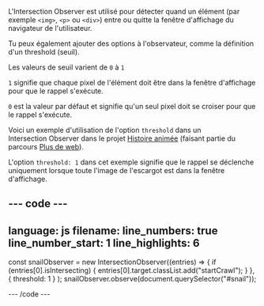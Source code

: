 L'Intersection Observer est utilisé pour détecter quand un élément (par exemple `<img>`, `<p>` ou `<div>`) entre ou quitte la fenêtre d'affichage du navigateur de l'utilisateur.

Tu peux également ajouter des options à l'observateur, comme la définition d'un threshold (seuil).

Les valeurs de seuil varient de `0` à `1`

`1` signifie que chaque pixel de l'élément doit être dans la fenêtre d'affichage pour que le rappel s'exécute.

`0` est la valeur par défaut et signifie qu'un seul pixel doit se croiser pour que le rappel s'exécute.

Voici un exemple d'utilisation de l'option `threshold` dans un Intersection Observer dans le projet [Histoire animée](https://projects.raspberrypi.org/fr-FR/projects/animated-story) (faisant partie du parcours [Plus de web](https://projects.raspberrypi.org/fr-FR/raspberrypi/more-web)).

L'option `threshold: 1` dans cet exemple signifie que le rappel se déclenche uniquement lorsque toute l'image de l'escargot est dans la fenêtre d'affichage.

## --- code ---

language: js
filename:
line_numbers: true
line_number_start: 1
line_highlights: 6
-------------------------------------------------------

const snailObserver = new IntersectionObserver((entries) => {
if (entries[0].isIntersecting) {
entries[0].target.classList.add("startCrawl");
}
},
{ threshold: 1 }
);
snailObserver.observe(document.querySelector("#snail"));

\--- /code ---
